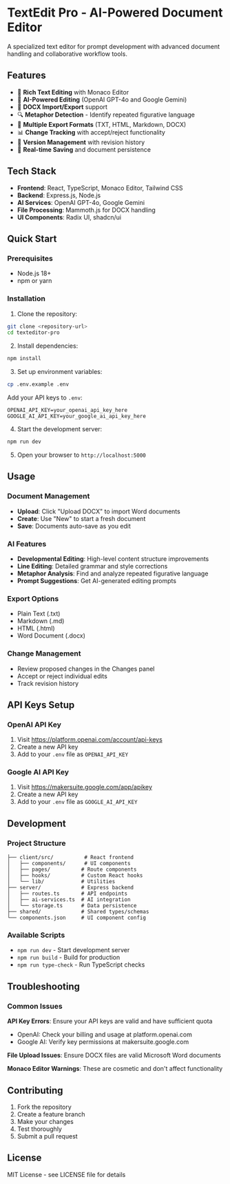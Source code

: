 # TextEdit Pro - AI-Powered Document Editor

A specialized text editor for prompt development with advanced document handling and collaborative workflow tools.

## Features

- 📝 **Rich Text Editing** with Monaco Editor
- 🤖 **AI-Powered Editing** (OpenAI GPT-4o and Google Gemini)
- 📄 **DOCX Import/Export** support
- 🔍 **Metaphor Detection** - Identify repeated figurative language
- 🎨 **Multiple Export Formats** (TXT, HTML, Markdown, DOCX)
- 📊 **Change Tracking** with accept/reject functionality
- 🔄 **Version Management** with revision history
- 💾 **Real-time Saving** and document persistence

## Tech Stack

- **Frontend**: React, TypeScript, Monaco Editor, Tailwind CSS
- **Backend**: Express.js, Node.js
- **AI Services**: OpenAI GPT-4o, Google Gemini
- **File Processing**: Mammoth.js for DOCX handling
- **UI Components**: Radix UI, shadcn/ui

## Quick Start

### Prerequisites
- Node.js 18+ 
- npm or yarn

### Installation

1. Clone the repository:
```bash
git clone <repository-url>
cd texteditor-pro
```

2. Install dependencies:
```bash
npm install
```

3. Set up environment variables:
```bash
cp .env.example .env
```

Add your API keys to `.env`:
```
OPENAI_API_KEY=your_openai_api_key_here
GOOGLE_AI_API_KEY=your_google_ai_api_key_here
```

4. Start the development server:
```bash
npm run dev
```

5. Open your browser to `http://localhost:5000`

## Usage

### Document Management
- **Upload**: Click "Upload DOCX" to import Word documents
- **Create**: Use "New" to start a fresh document
- **Save**: Documents auto-save as you edit

### AI Features
- **Developmental Editing**: High-level content structure improvements
- **Line Editing**: Detailed grammar and style corrections
- **Metaphor Analysis**: Find and analyze repeated figurative language
- **Prompt Suggestions**: Get AI-generated editing prompts

### Export Options
- Plain Text (.txt)
- Markdown (.md) 
- HTML (.html)
- Word Document (.docx)

### Change Management
- Review proposed changes in the Changes panel
- Accept or reject individual edits
- Track revision history

## API Keys Setup

### OpenAI API Key
1. Visit https://platform.openai.com/account/api-keys
2. Create a new API key
3. Add to your `.env` file as `OPENAI_API_KEY`

### Google AI API Key
1. Visit https://makersuite.google.com/app/apikey
2. Create a new API key
3. Add to your `.env` file as `GOOGLE_AI_API_KEY`

## Development

### Project Structure
```
├── client/src/          # React frontend
│   ├── components/      # UI components
│   ├── pages/          # Route components
│   ├── hooks/          # Custom React hooks
│   └── lib/            # Utilities
├── server/             # Express backend
│   ├── routes.ts       # API endpoints
│   ├── ai-services.ts  # AI integration
│   └── storage.ts      # Data persistence
├── shared/             # Shared types/schemas
└── components.json     # UI component config
```

### Available Scripts
- `npm run dev` - Start development server
- `npm run build` - Build for production
- `npm run type-check` - Run TypeScript checks

## Troubleshooting

### Common Issues

**API Key Errors**: Ensure your API keys are valid and have sufficient quota
- OpenAI: Check your billing and usage at platform.openai.com
- Google AI: Verify key permissions at makersuite.google.com

**File Upload Issues**: Ensure DOCX files are valid Microsoft Word documents

**Monaco Editor Warnings**: These are cosmetic and don't affect functionality

## Contributing

1. Fork the repository
2. Create a feature branch
3. Make your changes
4. Test thoroughly
5. Submit a pull request

## License

MIT License - see LICENSE file for details